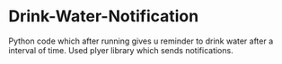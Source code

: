 # Drink-Water-Notification
Python code which after running  gives u reminder to drink water after a interval of time.
Used plyer library which sends notifications.
